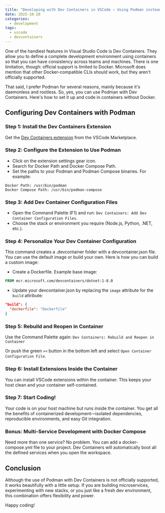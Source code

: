 ```yaml
---
title: "Developing with Dev Containers in VSCode — Using Podman instead of Docker"
date: 2025-10-20
categories:
  - development
tags:
  - vscode
  - devcontainers
---
```


One of the handiest features in Visual Studio Code is Dev Containers. They allow you to define a complete development environment using containers so that you can have consistency across teams and machines. There is one limitation, though: official support is limited to Docker. Microsoft does mention that other Docker-compatible CLIs should work, but they aren't officially supported.

That said, I prefer Podman for several reasons, mainly because it's daemonless and rootless. So, yes, you can use Podman with Dev Containers. Here's how to set it up and code in containers without Docker.

## Configuring Dev Containers with Podman

### Step 1: Install the Dev Containers Extension
Get the [Dev Containers extension](https://marketplace.visualstudio.com/items?itemName=ms-vscode-remote.remote-containers) from the VSCode Marketplace.

### Step 2: Configure the Extension to Use Podman
- Click on the extension settings gear icon.
- Search for Docker Path and Docker Compose Path.
- Set the paths to your Podman and Podman Compose binaries. For example:

```
Docker Path: /usr/bin/podman
Docker Compose Path: /usr/bin/podman-compose
```

### Step 3: Add Dev Container Configuration Files
- Open the Command Palette (F1) and run: `Dev Containers: Add Dev Container Configuration Files`.
- Choose the stack or environment you require (Node.js, Python, .NET, etc.).

### Step 4: Personalize Your Dev Container Configuration
This command creates a .devcontainer folder with a devcontainer.json file. You can use the default image or build your own. Here is how you can build a custom image:
- Create a Dockerfile. Example base image:
```dockerfile
FROM mcr.microsoft.com/devcontainers/dotnet:1-8.0
```
- Update your devcontainer.json by replacing the `image` attribute for the `build` attribute:
```json
"build": {
  "dockerfile": "Dockerfile"
}
```

### Step 5: Rebuild and Reopen in Container

Use the Command Palette again:
`Dev Containers: Rebuild and Reopen in Container`

Or push the green `><` button in the bottom left and select `Open Container Configuration File`.

### Step 6: Install Extensions Inside the Container
You can install VSCode extensions within the container. This keeps your host clean and your container self-contained.

### Step 7: Start Coding!
Your code is on your host machine but runs inside the container. You get all the benefits of containerized development—isolated dependencies, reproducible environments, and easy Git integration.

### Bonus: Multi-Service Development with Docker Compose
Need more than one service? No problem. You can add a docker-compose.yml file to your project. Dev Containers will automatically boot all the defined services when you open the workspace.

## Conclusion
Although the use of Podman with Dev Containers is not officially supported, it works beautifully with a little setup. If you are building microservices, experimenting with new stacks, or you just like a fresh dev environment, this combination offers flexibility and power.

Happy coding!
